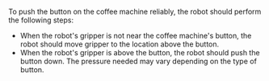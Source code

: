 To push the button on the coffee machine reliably, the robot should perform the following steps:
- When the robot's gripper is not near the coffee machine's button, the robot should move gripper to the location above the button.
- When the robot's gripper is above the button, the robot should push the button down. The pressure needed may vary depending on the type of button.
